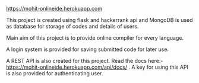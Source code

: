 https://mohit-onlineide.herokuapp.com

This project is created using flask and hackerrank api and MongoDB is 
used as database for storage of codes and details of users.

Main aim of this project is to provide online compiler for every 
language.

A login system is provided for saving submitted code for later use.

A REST API is also created for this project. Read the docs here:- 
https://mohit-onlineide.herokuapp.com/api/docs/ .
A key for using this API is also provided for authenticating user.

